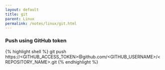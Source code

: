 ```yaml
---
layout: default
title: git
parent: Linux
permalink: /notes/linux/git.html
---
```


### Push using GitHub token
{% highlight shell %}
git push https://<GITHUB_ACCESS_TOKEN>@github.com/<GITHUB_USERNAME>/<REPOSITORY_NAME>.git
{% endhighlight %}
